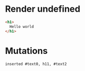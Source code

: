 # Render undefined
```html
<h1>
  Hello world
</h1>
```

# Mutations
```
inserted #text0, h11, #text2
```